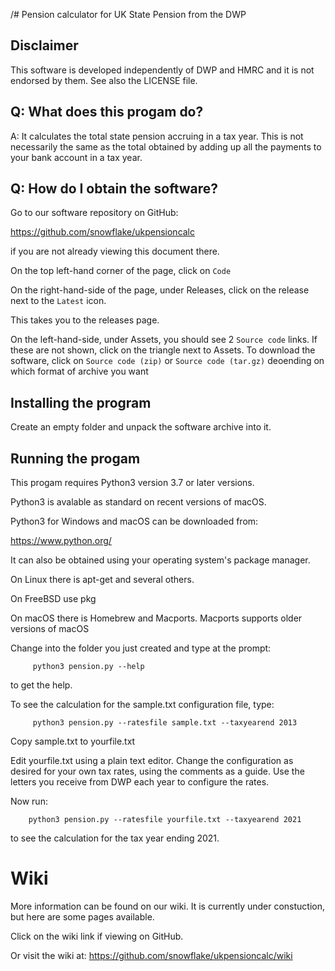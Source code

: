/# Pension calculator for UK State Pension from the DWP

## Disclaimer

This software is developed independently of DWP and HMRC and it is
not endorsed by them. See also the LICENSE file.

## Q: What does this progam do?

A: It calculates the total state pension accruing in a tax year. This is not
necessarily the same as the total obtained by adding up all the payments to
your bank account in a tax year.

## Q: How do I obtain the software?

Go to our software repository on GitHub:

https://github.com/snowflake/ukpensioncalc

if you are not already viewing this document there.

On the top left-hand corner of the page, click on `Code`

On the right-hand-side of the page, under Releases, click on the release
next to the `Latest` icon.

This takes you to the releases page.

On the left-hand-side, under Assets, you should see 2 `Source code` links.
If these are not shown, click on the triangle next to Assets.
To download the software, click on `Source code (zip)` or `Source code (tar.gz)` deoending on which format of archive you want

## Installing the program

Create an empty folder and unpack the software archive into it.

## Running the progam

This progam requires Python3 version 3.7 or later versions.

Python3 is avalable as standard on recent versions of macOS.

Python3 for Windows and macOS can be downloaded from:

https://www.python.org/

It can also be obtained using your operating system's package manager.

On Linux there is apt-get and several others.

On FreeBSD use pkg

On macOS there is Homebrew and Macports. Macports supports older versions
of macOS

Change into the folder you just created and type at the prompt:
```
     python3 pension.py --help
```
to get the help.

To see the calculation for the sample.txt configuration file, type:

```
     python3 pension.py --ratesfile sample.txt --taxyearend 2013
```
Copy sample.txt to  yourfile.txt

Edit yourfile.txt using a plain text editor.  Change the configuration
as desired for your own tax rates, using the comments as a guide. Use the
letters you receive from DWP each year to configure the rates.

Now run:

```
    python3 pension.py --ratesfile yourfile.txt --taxyearend 2021
```
to see the calculation for the  tax year ending 2021.

# Wiki

More information can be found on our wiki. It is currently
under constuction, but here are some pages available.

Click on the wiki link if viewing on GitHub.

Or visit the wiki at: https://github.com/snowflake/ukpensioncalc/wiki



